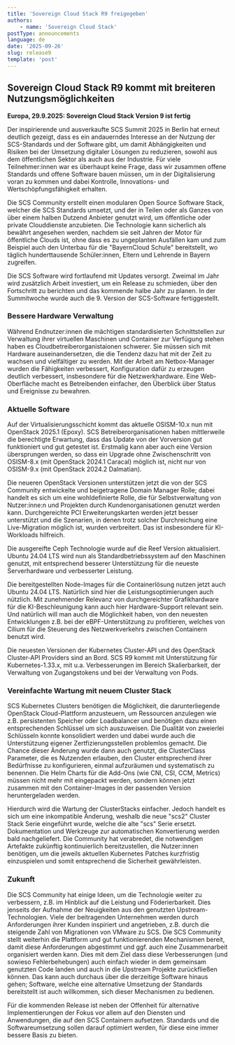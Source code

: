 ```yaml
---
title: 'Sovereign Cloud Stack R9 freigegeben'
authors:
    - name: 'Sovereign Cloud Stack'
postType: announcements
language: de
date: '2025-09-26'
slug: release9
template: 'post'
---
```


## Sovereign Cloud Stack R9 kommt mit breiteren Nutzungsmöglichkeiten

**Europa, 29.9.2025: Sovereign Cloud Stack Version 9 ist fertig**

Der inspirierende und ausverkaufte SCS Summit 2025 in Berlin hat erneut
deutlich gezeigt, dass es ein andauerndes Interesse an der Nutzung der
SCS-Standards und der Software gibt, um damit Abhängigkeiten und Risiken
bei der Umsetzung digitaler Lösungen zu reduzieren, sowohl aus dem
öffentlichen Sektor als auch aus der Industrie. Für viele Teilnehmer:innen
war es überhaupt keine Frage, dass wir zusammen offene Standards und
offene Software bauen müssen, um in der Digitalisierung voran zu kommen
und dabei Kontrolle, Innovations- und Wertschöpfungsfähigkeit erhalten.

Die SCS Community erstellt einen modularen Open Source Software Stack, welcher
die SCS Standards umsetzt, und der in Teilen oder als Ganzes von über einem
halben Dutzend Anbieter genutzt wird, um öffentliche oder private Clouddienste
anzubieten. Die Technologie kann sicherlich als bewährt angesehen werden, nachdem
sie seit Jahren der Motor für öffentliche Clouds ist, ohne dass es zu ungeplanten
Ausfällen kam und zum Beispiel auch den Unterbau für die "BayernCloud Schule"
bereitstellt, wo täglich hunderttausende Schüler:innen, Eltern und Lehrende in Bayern
zugreifen.

Die SCS Software wird fortlaufend mit Updates versorgt. Zweimal im Jahr
wird zusätzlich Arbeit investiert, um ein Release zu schmieden, über den
Fortschritt zu berichten und das kommende halbe Jahr zu planen. In der
Summitwoche wurde auch die 9. Version der SCS-Software fertiggestellt.

### Bessere Hardware Verwaltung

Während Endnutzer:innen die mächtigen standardisierten Schnittstellen zur Verwaltung
ihrer virtuellen Maschinen und Container zur Verfügung stehen haben es
Cloudbetreiberorganistaionen schwerer. Sie müssen sich mit Hardware auseinandersetzen, die die
Tendenz dazu hat mit der Zeit zu wachsen und vielfältiger zu werden. Mit der
Arbeit am Netbox-Manager wurden die Fähigkeiten verbessert, Konfiguration dafür
zu erzeugen deutlich verbessert, insbesondere für die Netzwerkhardware. Eine
Web-Oberfläche macht es Betreibenden einfacher, den Überblick über Status und
Ereignisse zu bewahren.

### Aktuelle Software

Auf der Virtualisierungsschicht kommt das aktuelle OSISM-10.x nun mit
OpenStack 2025.1 (Epoxy). SCS Betreiberorganisationen haben mittlerweile die berechtigte
Erwartung, dass das Update von der Vorversion gut funktioniert und gut
getestet ist. Erstmalig kann aber auch eine Version übersprungen werden,
so dass ein Upgrade ohne Zwischenschritt von OSISM-8.x (mit OpenStack 2024.1
Caracal) möglich ist, nicht nur von OSISM-9.x (mit OpenStack 2024.2 Dalmatian).

Die neueren OpenStack Versionen unterstützen jetzt die von der SCS Community
entwickelte und beigetragene Domain Manager Rolle; dabei handelt es sich um
eine wohldefinierte Rolle, die für Selbstverwaltung von Nutzer:inne:n und Projekten
durch Kundenorganisationen genutzt werden kann. Durchgereichte PCI Erweiterungskarten werden
jetzt besser unterstützt und die Szenarien, in denen trotz solcher Durchreichung
eine Live-Migration möglich ist, wurden verbreitert. Das ist insbesondere für
KI-Workloads hilfreich.

Die ausgereifte Ceph Technologie wurde auf die Reef Version aktualisiert.
Ubuntu 24.04 LTS wird nun als Standardbetriebssystem auf den Maschinen
genutzt, mit entsprechend besserer Unterstützung für die neueste Serverhardware
und verbesserter Leistung.

Die bereitgestellten Node-Images für die Containerlösung nutzen jetzt auch
Ubuntu 24.04 LTS. Natürlich sind hier die Leistungsoptimierungen auch nützlich.
Mit zunehmender Relevanz von durchgereichter Grafikhardware für die
KI-Beschleunigung kann auch hier Hardware-Support relevant sein. Und natürlich
will man auch die Möglichkeit haben, von den neuesten Entwicklungen z.B. bei
der eBPF-Unterstützung zu profitieren, welches von Cilium für die
Steuerung des Netzwerkverkehrs zwischen Containern benutzt wird.

Die neuesten Versionen der Kubernetes Cluster-API und des OpenStack
Cluster-API Providers sind an Bord. SCS R9 kommt mit Unterstützung für
Kubernetes-1.33.x, mit u.a. Verbesserungen im Bereich Skalierbarkeit,
der Verwaltung von Zugangstokens und bei der Verwaltung von Pods.

### Vereinfachte Wartung mit neuem Cluster Stack

SCS Kubernetes Clusters benötigen die Möglichkeit, die darunterliegende
OpenStack Cloud-Plattform anzusteuern, um Ressourcen anzulegen wie z.B.
persistenten Speicher oder Loadbalancer und benötigen dazu einen entsprechenden
Schlüssel um sich auszuweisen. Die Dualität von zweierlei Schlüsseln konnte
konsolidiert werden und dabei wurde auch die Unterstützung eigener Zertfizierungsstellen
problemlos gemacht. Die Chance dieser Änderung wurde dann auch genutzt, die
ClusterClass Parameter, die es Nutzenden erlauben, den Cluster entsprechend
ihrer Bedürfnisse zu konfigurieren, einmal aufzuräumen und systematisch
zu benennen. Die Helm Charts für die Add-Ons (wie CNI, CSI, CCM, Metrics)
müssen nicht mehr mit eingepackt werden, sondern können jetzt zusammen mit
den Container-Images in der passenden Version heruntergeladen werden.

Hierdurch wird die Wartung der ClusterStacks einfacher. Jedoch handelt es
sich um eine inkompatible Änderung, weshalb die neue "scs2" Cluster Stack
Serie eingeführt wurde, welche die alte "scs" Serie ersetzt. Dokumentation
und Werkzeuge zur automatischen Konvertierung werden bald nachgeliefert.
Die Community hat verabredet, die notwendigen Artefakte zukünftig kontinuierlich
bereitzustellen, die Nutzer:innen benötigen, um die jeweils aktuellen Kubernetes
Patches kurzfristig einzuspielen und somit entsprechend die Sicherheit
gewährleisten.

### Zukunft

Die SCS Community hat einige Ideen, um die Technologie weiter zu verbessern,
z.B. im Hinblick auf die Leistung und Föderierbarkeit. Dies jenseits der
Aufnahme der Neuigkeiten aus den genutzten Upstream-Technologien. Viele der
beitragenden Unternehmen werden durch Anforderungen ihrer Kunden inspiriert und
angetrieben, z.B. durch die steigende Zahl von Migrationen von VMware zu SCS.
Die SCS Community stellt weiterhin die Plattform und gut funktionierenden
Mechanismen bereit, damit diese Anforderungen abgestimmt und ggf. auch eine
Zusammenarbeit organisiert werden kann. Dies mit dem Ziel dass diese
Verbesserungen (und sowieso Fehlerbehebungen) auch einfach wieder in dem
gemeinsam genutzten Code landen und auch in die Upstream Projekte zurückfließen
können. Das kann auch durchaus über die derzeitige Software hinaus gehen;
Software, welche eine alternative Umsetzung der Standards bereitstellt ist auch
willkommen, sich dieser Mechanismen zu bedienen.

Für die kommenden Release ist neben der Offenheit für alternative Implementierungen
der Fokus vor allem auf den Diensten und Anwendungen, die auf den SCS Containern
aufsetzen. Standards und die Softwareumsetzung sollen darauf optimiert werden,
für diese eine immer bessere Basis zu bieten.
